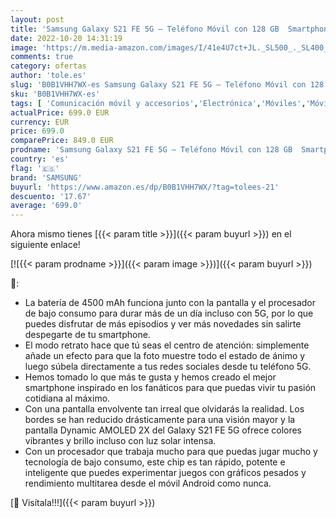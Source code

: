 ```yaml
---
layout: post
title: 'Samsung Galaxy S21 FE 5G – Teléfono Móvil con 128 GB  Smartphone Libre  Android  256GB GRAY'
date: 2022-10-20 14:31:19
image: 'https://m.media-amazon.com/images/I/41e4U7ct+JL._SL500_._SL400_.jpg'
comments: true
category: ofertas
author: 'tole.es'
slug: 'B0B1VHH7WX-es Samsung Galaxy S21 FE 5G – Teléfono Móvil con 128 GB...'
sku: 'B0B1VHH7WX-es'
tags: [ 'Comunicación móvil y accesorios','Electrónica','Móviles','Móviles y smartphones libres','android','samsung','🇪🇸', ]
actualPrice: 699.0 EUR
currency: EUR
price: 699.0
comparePrice: 849.0 EUR
prodname: 'Samsung Galaxy S21 FE 5G – Teléfono Móvil con 128 GB  Smartphone Libre  Android  256GB GRAY'
country: 'es'
flag: '🇪🇸'
brand: 'SAMSUNG'
buyurl: 'https://www.amazon.es/dp/B0B1VHH7WX/?tag=tolees-21'
descuento: '17.67'
average: '699.0'
---
```


Ahora mismo tienes [{{< param title >}}]({{< param buyurl >}}) en el siguiente enlace!

[![{{< param prodname >}}]({{< param image >}})]({{< param buyurl >}})

🔎:

- La batería de 4500 mAh funciona junto con la pantalla y el procesador de bajo consumo para durar más de un día incluso con 5G, por lo que puedes disfrutar de más episodios y ver más novedades sin salirte despegarte de tu smartphone.
- El modo retrato hace que tú seas el centro de atención: simplemente añade un efecto para que la foto muestre todo el estado de ánimo y luego súbela directamente a tus redes sociales desde tu teléfono 5G.
- Hemos tomado lo que más te gusta y hemos creado el mejor smartphone inspirado en los fanáticos para que puedas vivir tu pasión cotidiana al máximo.
- Con una pantalla envolvente tan irreal que olvidarás la realidad. Los bordes se han reducido drásticamente para una visión mayor y la pantalla Dynamic AMOLED 2X del Galaxy S21 FE 5G ofrece colores vibrantes y brillo incluso con luz solar intensa.
- Con un procesador que trabaja mucho para que puedas jugar mucho y tecnología de bajo consumo, este chip es tan rápido, potente e inteligente que puedes experimentar juegos con gráficos pesados y rendimiento multitarea desde el móvil Android como nunca.

[🛒 Visítala!!!]({{< param buyurl >}})
